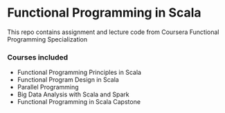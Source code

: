 # Functional Programming in Scala

This repo contains assignment and lecture code from Coursera Functional Programming Specialization

### Courses included

- Functional Programming Principles in Scala
- Functional Program Design in Scala
- Parallel Programming
- Big Data Analysis with Scala and Spark
- Functional Programming in Scala Capstone
